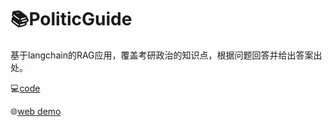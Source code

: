 # 📚PoliticGuide

基于langchain的RAG应用，覆盖考研政治的知识点，根据问题回答并给出答案出处。

💻[code](https://github.com/ustbChengzhao/Langchain_Tutorial/blob/main/chat_demo/PolitiGuide.py)

🌐[web demo](https://ustbchengzhao-langchain-tutorial-chat-demo-politiguide.streamlit.app/)